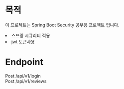 # 목적 
이 프로젝트는 Spring Boot Security 공부용 프로젝트 입니다.
<li>스프링 시큐리티 적용</li>
<li>jwt 토큰사용</li>

# Endpoint
Post /api/v1/login
<br>
Post /api/v1/reviews